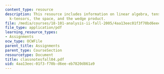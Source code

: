 ```yaml
---
content_type: resource
description: This resource includes information on linear algebra, tensors, alternating
  k-tensors, the space, and the wedge product.
file: /media/courses/18-101-analysis-ii-fall-2005/4aa13eec01f3f70bd6eeeb7820d861a9_classnotesfall04.pdf
file_type: application/pdf
learning_resource_types:
- Assignments
ocw_type: OCWFile
parent_title: Assignments
parent_type: CourseSection
resourcetype: Document
title: classnotesfall04.pdf
uid: 4aa13eec-01f3-f70b-d6ee-eb7820d861a9
---
```

